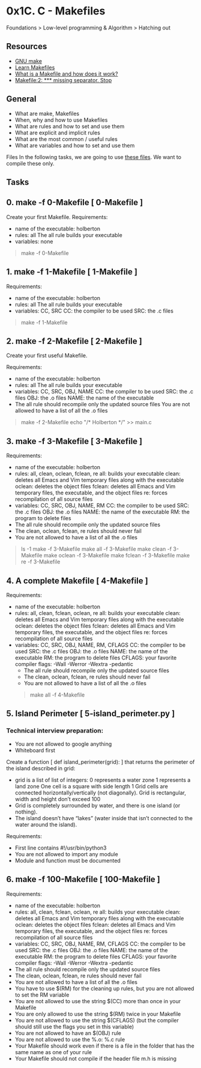 # 0x1C. C - Makefiles
 Foundations > Low-level programming & Algorithm > Hatching out
 
## Resources
* [GNU make](https://www.gnu.org/software/make/manual/make.html) 
* [Learn Makefiles](https://makefiletutorial.com/)
* [What is a Makefile and how does it work?](https://opensource.com/article/18/8/what-how-makefile)
* [Makefile:2: *** missing separator. Stop](https://stackoverflow.com/questions/23927212/makefile2-missing-separator-stop)

## General
* What are make, Makefiles
* When, why and how to use Makefiles
* What are rules and how to set and use them
* What are explicit and implicit rules
* What are the most common / useful rules
* What are variables and how to set and use them


Files
In the following tasks, we are going to use [these files](https://github.com/holbertonschool/0x1B.c). We want to compile these only.

## Tasks   
## 0. make -f 0-Makefile  [ 0-Makefile ]
  Create your first Makefile.
  Requirements:
  * name of the executable: holberton
  * rules: all
The all rule builds your executable
  * variables: none
  > make -f 0-Makefile

## 1. make -f 1-Makefile  [ 1-Makefile ]
  Requirements:
  * name of the executable: holberton
  * rules: all
The all rule builds your executable
  * variables: CC, SRC
CC: the compiler to be used
SRC: the .c files
  > make -f 1-Makefile
  
## 2. make -f 2-Makefile  [ 2-Makefile ]
  Create your first useful Makefile.

  Requirements:
  * name of the executable: holberton
  * rules: all
The all rule builds your executable
  * variables: CC, SRC, OBJ, NAME
CC: the compiler to be used
SRC: the .c files
OBJ: the .o files
NAME: the name of the executable
  * The all rule should recompile only the updated source files
You are not allowed to have a list of all the .o files
  > make -f 2-Makefile
  > echo "/* Holberton */" >> main.c
  
## 3. make -f 3-Makefile  [ 3-Makefile ]
  Requirements:
  * name of the executable: holberton
  * rules: all, clean, oclean, fclean, re
all: builds your executable
clean: deletes all Emacs and Vim temporary files along with the executable
oclean: deletes the object files
fclean: deletes all Emacs and Vim temporary files, the executable, and the object files
re: forces recompilation of all source files
  * variables: CC, SRC, OBJ, NAME, RM
CC: the compiler to be used
SRC: the .c files
OBJ: the .o files
NAME: the name of the executable
RM: the program to delete files
  * The all rule should recompile only the updated source files
  * The clean, oclean, fclean, re rules should never fail
  * You are not allowed to have a list of all the .o files
  > ls -1
  > make -f 3-Makefile
  > make all -f 3-Makefile
  > make clean -f 3-Makefile
  > make oclean -f 3-Makefile
  > make fclean -f 3-Makefile
  > make re -f 3-Makefile
  
## 4. A complete Makefile  [ 4-Makefile  ] 
  Requirements:
  * name of the executable: holberton
  * rules: all, clean, fclean, oclean, re
all: builds your executable
clean: deletes all Emacs and Vim temporary files along with the executable
oclean: deletes the object files
fclean: deletes all Emacs and Vim temporary files, the executable, and the object files
re: forces recompilation of all source files
* variables: CC, SRC, OBJ, NAME, RM, CFLAGS
CC: the compiler to be used
SRC: the .c files
OBJ: the .o files
NAME: the name of the executable
RM: the program to delete files
CFLAGS: your favorite compiler flags: -Wall -Werror -Wextra -pedantic
  * The all rule should recompile only the updated source files
  * The clean, oclean, fclean, re rules should never fail
  * You are not allowed to have a list of all the .o files
  > make all -f 4-Makefile

## 5. Island Perimeter  [ 5-island_perimeter.py ]
### Technical interview preparation:
  * You are not allowed to google anything
  * Whiteboard first

Create a function [ def island_perimeter(grid): ] that returns the perimeter of the island described in grid:
  * grid is a list of list of integers:
0 represents a water zone
1 represents a land zone
One cell is a square with side length 1
Grid cells are connected horizontally/vertically (not diagonally).
Grid is rectangular, width and height don’t exceed 100
  * Grid is completely surrounded by water, and there is one island (or nothing).
  * The island doesn’t have “lakes” (water inside that isn’t connected to the water around the island).

Requirements:
  * First line contains #!/usr/bin/python3
  * You are not allowed to import any module
  * Module and function must be documented
  
## 6. make -f 100-Makefile  [ 100-Makefile ]
  Requirements:
  * name of the executable: holberton
  * rules: all, clean, fclean, oclean, re
all: builds your executable
clean: deletes all Emacs and Vim temporary files along with the executable
oclean: deletes the object files
fclean: deletes all Emacs and Vim temporary files, the executable, and the object files
re: forces recompilation of all source files
  * variables: CC, SRC, OBJ, NAME, RM, CFLAGS
CC: the compiler to be used
SRC: the .c files
OBJ: the .o files
NAME: the name of the executable
RM: the program to delete files
CFLAGS: your favorite compiler flags: -Wall -Werror -Wextra -pedantic
  * The all rule should recompile only the updated source files
  * The clean, oclean, fclean, re rules should never fail
  * You are not allowed to have a list of all the .o files
  * You have to use $(RM) for the cleaning up rules, but you are not allowed to set the RM variable
  * You are not allowed to use the string $(CC) more than once in your Makefile
  * You are only allowed to use the string $(RM) twice in your Makefile
  * You are not allowed to use the string $(CFLAGS) (but the compiler should still use the flags you set in this variable)
  * You are not allowed to have an $(OBJ) rule
  * You are not allowed to use the %.o: %.c rule
  * Your Makefile should work even if there is a file in the folder that has the same name as one of your rule
  * Your Makefile should not compile if the header file m.h is missing

